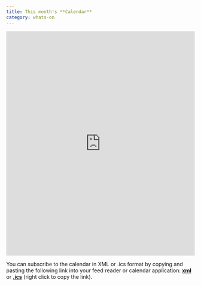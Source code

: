 ```yaml
---
title: This month's **Calendar**
category: whats-on
---
```

<iframe src=
"https://www.google.com/calendar/embed?showTitle=0&amp;showPrint=0&amp;showCalendars=0&amp;showTz=0&amp;height=600&amp;wkst=1&amp;bgcolor=%23FFFFFF&amp;src=eova0tobuo97abv48f9vn438k0%40group.calendar.google.com&amp;color=%23B1365F&amp;ctz=Europe%2FLondon"
style=" border-width:0" width="100%" height="600" frameborder="0"
scrolling="no"></iframe>

You can subscribe to the calendar in XML or .ics format by copying
and pasting the following link into your feed reader or calendar
application: **[xml](http://www.google.com/calendar/feeds/eova0tobuo97abv48f9vn438k0%40group.calendar.google.com/public/basic)** or **[.ics](https://www.google.com/calendar/ical/eova0tobuo97abv48f9vn438k0%40group.calendar.google.com/public/basic.ics)** (right click to copy the link).
